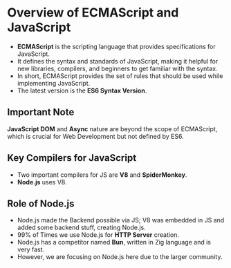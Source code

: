 # Overview of ECMAScript and JavaScript

- **ECMAScript** is the scripting language that provides specifications for JavaScript.
- It defines the syntax and standards of JavaScript, making it helpful for new libraries, compilers, and beginners to get familiar with the syntax.
- In short, ECMAScript provides the set of rules that should be used while implementing JavaScript.
- The latest version is the **ES6 Syntax Version**.

## Important Note

 **JavaScript DOM** and **Async** nature are beyond the scope of ECMAScript, which is crucial for Web Development but not defined by ES6.

## Key Compilers for JavaScript

- Two important compilers for JS are **V8** and **SpiderMonkey**.
- **Node.js** uses V8.

## Role of Node.js

- Node.js made the Backend possible via JS; V8 was embedded in JS and added some backend stuff, creating Node.js.
- 99% of Times we use Node.js for **HTTP Server** creation.
- Node.js has a competitor named **Bun**, written in Zig language and is very fast.
- However, we are focusing on Node.js here due to the larger community.


## 